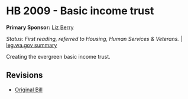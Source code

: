 # HB 2009 - Basic income trust
**Primary Sponsor:** [Liz Berry](/person/leg/liz.berry.md)

*Status: First reading, referred to Housing, Human Services & Veterans.* | [leg.wa.gov summary](https://app.leg.wa.gov/billsummary?BillNumber=2009&Year=2021)

Creating the evergreen basic income trust.

## Revisions
* [Original Bill](1/)